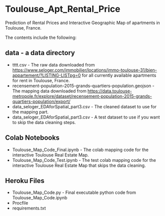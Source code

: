 # Toulouse_Apt_Rental_Price
Prediction of Rental Prices and Interactive Geographic Map of apartments in Toulouse, France.


The contents include the following:

## data - a data directory
- tttt.csv - The raw data downloaded from https://www.seloger.com/immobilier/locations/immo-toulouse-31/bien-appartement/?LISTING-LISTpg=0 for all currently available apartments for rent in Toulouse, France.
- recensement-population-2015-grands-quartiers-population.geojson - The mapping data downloaded from https://data.toulouse-metropole.fr/explore/dataset/recensement-population-2015-grands-quartiers-population/export/
- data_seloger_EDAforSpatial_part3.csv - The cleaned dataset to use for the mapping part.
- data_seloger_EDAforSpatial_part3.csv - A test dataset to use if you want to skip the data cleaning steps.

## Colab Notebooks
- Toulouse_Map_Code_Final.ipynb - The colab mapping code for the interactive Toulouse Real Estate Map.
- Toulouse_Map_Code_Test.ipynb - The test colab mapping code for the interactive Toulouse Real Estate Map that skips the data cleaning.

## Heroku Files
- Toulouse_Map_Code.py - Final executable python code from Toulouse_Map_Code.ipynb
- Procfile
- requirements.txt
